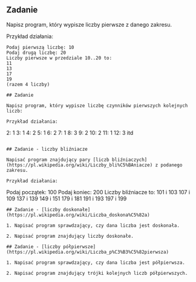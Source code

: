 ## Zadanie

Napisz program, który wypisze liczby pierwsze z danego zakresu.

Przykład działania:
```
Podaj pierwszą liczbę: 10
Podaj drugą liczbę: 20
Liczby pierwsze w przedziale 10..20 to:
11
13
17
19
(razem 4 liczby)

## Zadanie

Napisz program, który wypisze liczbę czynników pierwszych kolejnych liczb:

Przykład działania:
```
2: 1
3: 1
4: 2
5: 1
6: 2
7: 1
8: 3
9: 2
10: 2
11: 1
12: 3
itd
```

## Zadanie - liczby bliźniacze

Napisać program znajdujący pary [liczb bliźniaczych](https://pl.wikipedia.org/wiki/Liczby_bli%C5%BAniacze) z podanego zakresu.

Przykład działania:
```
Podaj początek: 100
Podaj koniec: 200
Liczby bliźniacze to:
101 i 103
107 i 109
137 i 139
149 i 151
179 i 181
191 i 193
197 i 199
```
## Zadanie - [liczby doskonałe](https://pl.wikipedia.org/wiki/Liczba_doskona%C5%82a)

1. Napisać program sprawdzający, czy dana liczba jest doskonała.

2. Napisać program znajdujący liczby doskonałe.

## Zadanie - [liczby półpierwsze](https://pl.wikipedia.org/wiki/Liczba_p%C3%B3%C5%82pierwsza)

1. Napisać program sprawdzający, czy dana liczba jest półpierwsza.

2. Napisać program znajdujący trójki kolejnych liczb półpierwszych.
